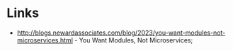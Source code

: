 # Links

- http://blogs.newardassociates.com/blog/2023/you-want-modules-not-microservices.html - You Want Modules, Not Microservices;